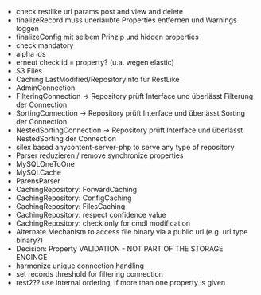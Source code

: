 - check restlike url params post and view and delete
- finalizeRecord muss unerlaubte Properties entfernen und Warnings loggen
- finalizeConfig mit selbem Prinzip und hidden properties
- check mandatory
- alpha ids
- erneut check id = property? (u.a. wegen elastic)
- S3 Files
- Caching LastModified/RepositoryInfo für RestLike
- AdminConnection
- FilteringConnection -> Repository prüft Interface und überlässt Filterung der Connection
- SortingConnection -> Repository prüft Interface und überlässt Sorting der Connection
- NestedSortingConnection -> Repository prüft Interface und überlässt NestedSorting der Connection
- silex based anycontent-server-php to serve any type of repository
- Parser reduzieren / remove synchronize properties
- MySQLOneToOne
- MySQLCache
- ParensParser
- CachingRepository: ForwardCaching
- CachingRepository: ConfigCaching
- CachingRepository: FilesCaching
- CachingRepository: respect confidence value
- CachingRepository: check only for cmdl modification
- Alternate Mechanism to access file binary via a public url (e.g. url type binary?)
- Decision: Property VALIDATION - NOT PART OF THE STORAGE ENGINGE
- harmonize unique connection handling
- set records threshold for filtering connection
- rest2?? use internal ordering, if more than one property is given